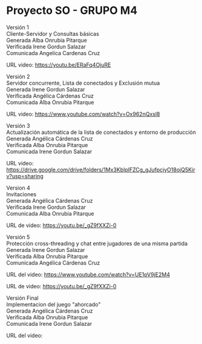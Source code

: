 # Proyecto SO - GRUPO M4

Versión 1 <br />
Cliente-Servidor y Consultas básicas <br />
Generada Alba Onrubia Pitarque <br />
Verificada Irene Gordun Salazar <br />
Comunicada Angelica Cardenas Cruz <br />

URL video: https://youtu.be/ERaFq4OjuRE <br />

Versión 2<br />
Servidor concurrente, Lista de conectados y Exclusión mutua <br />
Generada Irene Gordun Salazar <br />
Verificada Angélica Cárdenas Cruz  <br />
Comunicada Alba Onrubia Pitarque  <br />

URL video: https://www.youtube.com/watch?v=Ox962nQxsl8  <br />

Versión 3<br />
Actualización automática de la lista de conectados y entorno de producción <br />
Generada Angélica Cárdenas Cruz <br />
Verificada Alba Onrubia Pitarque  <br />
Comunicada Irene Gordun Salazar  <br />

URL video:  https://drive.google.com/drive/folders/1Mx3KbIplFZCg_gJufpcjyO18ojQ5Kirv?usp=sharing <br />

Version 4 <br />
Invitaciones <br />
Generada Angélica Cárdenas Cruz <br />
Verificada Irene Gordun Salazar <br />
Comunicada Alba Onrubia Pitarque <br />

URL de video: https://youtu.be/_gZ9fXXZi-0 <br />

Versión 5 <br />
Protección cross-threading y chat entre jugadores de una misma partida <br />
Generada Irene Gordun Salazar <br />
Verificada Alba Onrubia Pitarque  <br />
Comunicada Angélica Cárdenas Cruz  <br />

URL del video: https://www.youtube.com/watch?v=UE1pV9jE2M4 <br />

URL de video: https://youtu.be/_gZ9fXXZi-0 <br />

Versión Final <br />
Implementacion del juego "ahorcado" <br />
Generada Angélica Cárdenas Cruz <br />
Verificada Alba Onrubia Pitarque  <br />
Comunicada Irene Gordun Salazar  <br />

URL del video:  <br />
